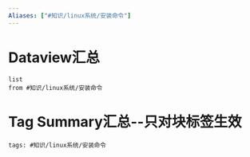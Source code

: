 ```yaml
---
Aliases: ["#知识/linux系统/安装命令"]
---
```

# Dataview汇总

```dataview
list
from #知识/linux系统/安装命令
```

# Tag Summary汇总--只对块标签生效

```add-summary
tags: #知识/linux系统/安装命令
```

